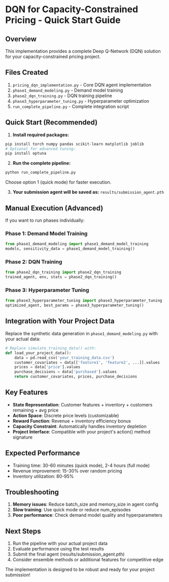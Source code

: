 
# DQN for Capacity-Constrained Pricing - Quick Start Guide

## Overview
This implementation provides a complete Deep Q-Network (DQN) solution for your capacity-constrained pricing project.

## Files Created
1. `pricing_dqn_implementation.py` - Core DQN agent implementation
2. `phase1_demand_modeling.py` - Demand model training
3. `phase2_dqn_training.py` - DQN training pipeline  
4. `phase3_hyperparameter_tuning.py` - Hyperparameter optimization
5. `run_complete_pipeline.py` - Complete integration script

## Quick Start (Recommended)

1. **Install required packages:**
```bash
pip install torch numpy pandas scikit-learn matplotlib joblib
# Optional for advanced tuning:
pip install optuna
```

2. **Run the complete pipeline:**
```bash
python run_complete_pipeline.py
```
Choose option 1 (quick mode) for faster execution.

3. **Your submission agent will be saved as:**
`results/submission_agent.pth`

## Manual Execution (Advanced)

If you want to run phases individually:

### Phase 1: Demand Model Training
```python
from phase1_demand_modeling import phase1_demand_model_training
models, sensitivity_data = phase1_demand_model_training()
```

### Phase 2: DQN Training  
```python
from phase2_dqn_training import phase2_dqn_training
trained_agent, env, stats = phase2_dqn_training()
```

### Phase 3: Hyperparameter Tuning
```python
from phase3_hyperparameter_tuning import phase3_hyperparameter_tuning
optimized_agent, best_params = phase3_hyperparameter_tuning()
```

## Integration with Your Project Data

Replace the synthetic data generation in `phase1_demand_modeling.py` with your actual data:

```python
# Replace simulate_training_data() with:
def load_your_project_data():
    data = pd.read_csv('your_training_data.csv')
    customer_covariates = data[['feature1', 'feature2', ...]].values
    prices = data['price'].values  
    purchase_decisions = data['purchased'].values
    return customer_covariates, prices, purchase_decisions
```

## Key Features

- **State Representation**: Customer features + inventory + customers remaining + avg price
- **Action Space**: Discrete price levels (customizable)
- **Reward Function**: Revenue + inventory efficiency bonus
- **Capacity Constraint**: Automatically handles inventory depletion
- **Project Interface**: Compatible with your project's action() method signature

## Expected Performance

- Training time: 30-60 minutes (quick mode), 2-4 hours (full mode)
- Revenue improvement: 15-30% over random pricing
- Inventory utilization: 80-95%

## Troubleshooting

1. **Memory issues**: Reduce batch_size and memory_size in agent config
2. **Slow training**: Use quick mode or reduce num_episodes
3. **Poor performance**: Check demand model quality and hyperparameters

## Next Steps

1. Run the pipeline with your actual project data
2. Evaluate performance using the test results
3. Submit the final agent (results/submission_agent.pth)
4. Consider ensemble methods or additional features for competitive edge

The implementation is designed to be robust and ready for your project submission!
